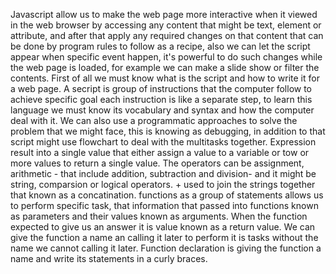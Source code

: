 Javascript allow us to make the web page more interactive when it viewed in the web browser by accessing any content that might be text, element or attribute, and after that apply any required changes on that content that can be done by program rules to follow as a recipe, also we can let the script appear when specific event happen, it's powerful to do such changes while the web page is loaded, for example we can make a slide show or filter the contents. First of all we must know what is the script and how to write it for a web page. 
A secript is group of instructions that the computer follow to achieve specific goal each instruction is like a separate step, to learn this language we must know its vocabulary and syntax and how the computer deal with it. We can also use a programmatic approaches to solve the problem that we might face, this is knowing as debugging, in addition to that script might use flowchart to deal with the multitasks together. 
Expression result into a single value that either assign a value to a variable or tow or more values to return a single value. The operators can be assignment, arithmetic - that include addition, subtraction and division- and it might be string, comparsion or logical operators. + used to join the strings together that known as a concatination. 
functions as a group of statements allows us to perform specific task, that information that passed into functions known as parameters and their values known as arguments. When the function expected to give us an answer it is value known as a return value. We can give the function a name an calling it later to perform it is tasks without the name we cannot calling it later. Function declaration is giving the function a name and write its statements in a curly braces. 